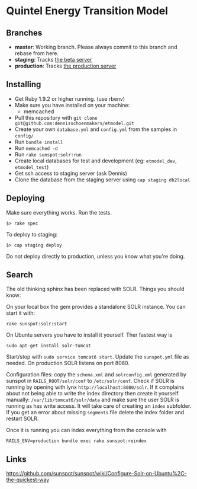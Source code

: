 # Quintel Energy Transition Model

## Branches

* **master**: Working branch. Please always commit to this branch and rebase from here.
* **staging**: Tracks [the beta server](http://beta.et-model.com)
* **production**: Tracks [the production server](http://et-model.com)

## Installing

* Get Ruby 1.9.2 or higher running. (use rbenv)
* Make sure you have installed on your machine:
  * memcached
* Pull this repository with `git clone git@github.com:dennisschoenmakers/etmodel.git`
* Create your own `database.yml` and `config.yml` from the samples in `config/`
* Run `bundle install`
* Run `memcached -d`
* Run `rake sunspot:solr:run`
* Create local databases for test and development (eg: `etmodel_dev`, `etmodel_test`)
* Get ssh access to staging server (ask Dennis)
* Clone the database from the staging server using `cap staging db2local`

## Deploying

Make sure everything works. Run the tests.

    $> rake spec

To deploy to staging:

    $> cap staging deploy

Do not deploy directly to production, unless you know what you're doing.


## Search

The old thinking sphinx has been replaced with SOLR. Things you should know:

On your local box the gem provides a standalone SOLR instance. You can start it
with:

    rake sunspot:solr:start

On Ubuntu servers you have to install it yourself. Ther fastest way is

    sudo apt-get install solr-tomcat

Start/stop with `sudo service tomcat6 start`. Update the `sunspot.yml` file as
needed. On production SOLR listens on port 8080.

Configuration files: copy the `schema.xml` and `solrconfig.xml` generated by
sunspot in `RAILS_ROOT/solr/conf` to `/etc/solr/conf`.
Check if SOLR is running by opening with lynx `http://localhost:8080/solr`.
If it complains about not being able to write the index directory then create it
yourself manually: `/var/lib/tomcat6/solr/data` and make sure the user SOLR is
running as has write access. It will take care of creatiing an `index` subfolder.
If you get an error about missing `segments` file delete the index folder and
restart SOLR.

Once it is running you can index everything from the console with

    RAILS_ENV=production bundle exec rake sunspot:reindex


## Links
https://github.com/sunspot/sunspot/wiki/Configure-Solr-on-Ubuntu%2C-the-quickest-way
